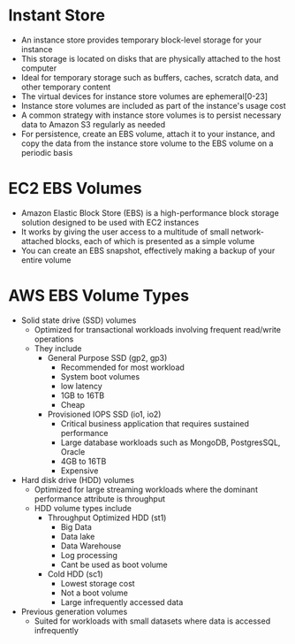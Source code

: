 
# Instant Store
- An instance store provides temporary block-level storage for your instance
- This storage is located on disks that are physically attached to the host computer
- Ideal for temporary storage such as buffers, caches, scratch data, and other temporary content 
- The virtual devices for instance store volumes are ephemeral[0-23]
- Instance store volumes are included as part of the instance's usage cost
- A common strategy with instance store volumes is to persist necessary data to Amazon S3 regularly as needed
- For persistence, create an EBS volume, attach it to your instance, and copy the data from the instance store volume 
  to the EBS volume on a periodic basis


# EC2 EBS Volumes
- Amazon Elastic Block Store (EBS) is a high-performance block storage solution designed to be used with EC2 instances
- It works by giving the user access to a multitude of small network-attached blocks, each of which is presented as a 
  simple volume
- You can create an EBS snapshot, effectively making a backup of your entire volume
# AWS EBS Volume Types
- Solid state drive (SSD) volumes
    - Optimized for transactional workloads involving frequent read/write operations
    - They include 
        - General Purpose SSD (gp2, gp3)
            - Recommended for most workload
            - System boot volumes
            - low latency
            - 1GB to 16TB
            - Cheap
        - Provisioned IOPS SSD (io1, io2)
            - Critical business application that requires sustained performance
            - Large database workloads such as MongoDB, PostgresSQL, Oracle
            - 4GB to 16TB
            - Expensive
- Hard disk drive (HDD) volumes
    - Optimized for large streaming workloads where the dominant performance attribute is throughput
    - HDD volume types include 
        - Throughput Optimized HDD (st1) 
            - Big Data
            - Data lake
            - Data Warehouse
            - Log processing
            - Cant be used as boot volume
        - Cold HDD (sc1)
            - Lowest storage cost
            - Not a boot volume
            - Large infrequently accessed data
- Previous generation volumes
    - Suited for workloads with small datasets where data is accessed infrequently